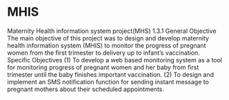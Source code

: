 # MHIS
Maternity Health information system project(MHS)
1.3.1	General Objective
The main objective of this project was to design and develop maternity health information system (MHIS) to monitor the progress of pregnant women from the first trimester to delivery up to infant’s vaccination. 
	Specific Objectives
(1)	To develop a web based monitoring system as a tool for monitoring progress of pregnant women and her baby from first trimester until the baby finishes important vaccination.
(2)	To design and implement an SMS notification function for sending instant message to pregnant mothers about their scheduled appointments. 

